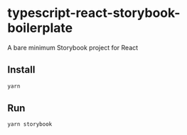 # typescript-react-storybook-boilerplate

A bare minimum Storybook project for React

## Install

```sh
yarn
```

## Run

```sh
yarn storybook
```
